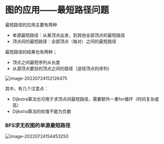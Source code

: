 # 图的应用——最短路径问题

最短路径的应用主要有两种

- 单源最短路径：从某顶点出发，到其他全部顶点的最短路径
- 顶点间的最短路径：全部顶点（每对）之间的最短路径



最短路径的结果也有两种；

- 顶点之间最短序列从长度
- 从源顶点要目的顶点之间的路径（途径顶点的序列）



![image-20220724152126475](C:\Users\mcw\AppData\Roaming\Typora\typora-user-images\image-20220724152126475.png)

其中，有几个注意点：

- Dijkstra算法也可用于求顶点间最短路径，需要额外一重for循环（时间复杂度高）
- Dijkstra算法的权值不能为负数



### BFS求无权图的单源最短路径

![image-20220724154453250](C:\Users\mcw\AppData\Roaming\Typora\typora-user-images\image-20220724154453250.png)